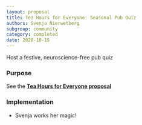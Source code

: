 ```yaml
---
layout: proposal
title: Tea Hours for Everyone: Seasonal Pub Quiz
authors: Svenja Nierwetberg
subgroup: community
category: completed
date: 2020-10-15
---
```


Host a festive, neuroscience-free pub quiz


### Purpose

See the [**Tea Hours for Everyone proposal**](https://sainsburywellcomecentre.github.io/RCWG/proposals/community/teaHoursForEveryone)


### Implementation

- Svenja works her magic!

